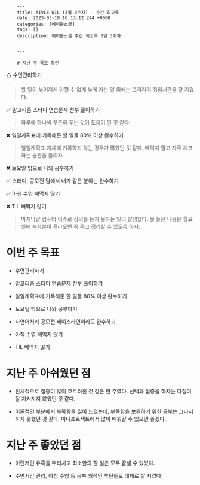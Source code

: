 

        ---
        title: AIVLE WIL (3월 3주차) - 주간 회고록
        date: 2023-03-19 16:13:12.244 +0000
        categories: [에이블스쿨]
        tags: []
        description: 에이블스쿨 주간 회고록 3월 3주차
        
        
        ---

        # 지난 주 목표 확인
🛆 수면관리하기

> 할 일이 늦어져서 어쩔 수 없게 늦게 자는 일 외에는 그럭저럭 취침시간을 잘 지켰다.

✅ 알고리즘 스터디 연습문제 전부 풀이하기

> 하루에 하나씩 꾸준히 푸는 것이 도움이 된 것 같다.

❌ 일일계획표에 기록해둔 할 일들 80% 이상 완수하기

> 일일계획표 자체에 기록하지 않는 경우가 많았던 것 같다. 빼먹지 말고 자주 체크하는 습관을 들이자.

❌ 토요일 밖으로 나와 공부하기

✅ 스터디, 공모전 팀에서 내가 맡은 분야는 완수하기

✅ 아침 수영 빼먹지 않기

❌ TIL 빼먹지 않기

> 마지막날 컴퓨터 이슈로 강의를 듣지 못하는 일이 발생했다. 못 들은 내용은 월요일에 녹화본이 올라오면 꼭 듣고 정리할 수 있도록 하자.

# 이번 주 목표

- 수면관리하기

- 알고리즘 스터디 연습문제 전부 풀이하기

- 일일계획표에 기록해둔 할 일들 80% 이상 완수하기

- 토요일 밖으로 나와 공부하기

- 자연어처리 공모전 베이스라인이라도 완수하기

- 아침 수영 빼먹지 않기

- TIL 빼먹지 않기

# 지난 주 아쉬웠던 점

- 전체적으로 집중이 많이 흐트러진 것 같은 한 주였다. 선택과 집중을 하자는 다짐이 잘 지켜지지 않았던 것 같다.

- 이론적인 부분에서 부족함을 많이 느꼈는데, 부족함을 보완하기 위한 공부는 그다지 하지 못했던 것 같다. 미니프로젝트에서 많이 배워갈 수 있으면 좋겠다.

# 지난 주 좋았던 점

- 이런저런 유혹을 뿌리치고 최소한의 할 일은 모두 끝낼 수 있었다.

- 수면시간 관리, 아침 수영 등 공부 외적인 루틴들도 대체로 잘 지켰다.

        